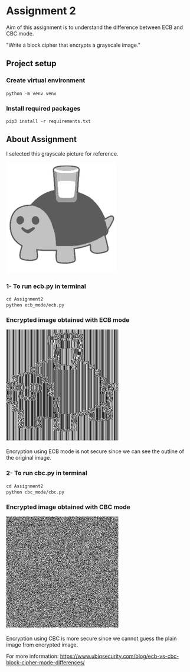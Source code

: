 # Assignment 2

Aim of this assignment is to understand the difference between ECB and CBC mode.

"Write a block cipher that encrypts a grayscale image."


## Project setup

### Create virtual environment
```
python -m venv venv 
```

### Install required packages
```
pip3 install -r requirements.txt
```


## About Assignment

I selected this grayscale picture for reference.

![demo_image](https://github.com/snnehir/CENG474-Hw/blob/master/turtle.png)


### 1- To run ecb.py in terminal
```
cd Assignment2
python ecb_mode/ecb.py
```

### Encrypted image obtained with ECB mode
![encrypted_image_ecb](https://github.com/snnehir/CENG474-Hw/blob/master/Assignment2/ecb_mode/encrypted.png)

Encryption using ECB mode is not secure since we can see the outline of the original image.


### 2- To run cbc.py in terminal
```
cd Assignment2
python cbc_mode/cbc.py
```

### Encrypted image obtained with CBC mode
![encrypted_image_cbc](https://github.com/snnehir/CENG474-Hw/blob/master/Assignment2/cbc_mode/encrypted.png)

Encryption using CBC is more secure since we cannot guess the plain image from encrypted image.

For more information: https://www.ubiqsecurity.com/blog/ecb-vs-cbc-block-cipher-mode-differences/
